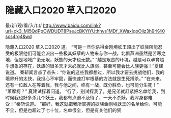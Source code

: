 # 隐藏入口2020 草入口2020

最/新/观/看/入/口/ http://www.baidu.com/link?url=ok3_Ml5QdPpOWDUDT8PseJcBKYiYUthhvs1MDf_XWaxIqoOiiz3h9rK40scs4rg4&wd


隐藏入口2020 草入口2020
道。
    “可是一旦你杀得金刚境妖王超出了妖族所能忍受的极限他们可能会派出一些极其妖孽的人物来与你一战，北俱芦洲虽然是苦寒之地，但是地域广袤无垠，妖族的天才也无数。”
    “越是艰苦的环境，越是可以孕育超乎想象的存在，妖族的很多天才未必就比人族弱，甚至可能会比人族更强！”夏建说道。
    秦斩闻言点了点头：“你说的这些我都想过，所以我才要去挑战他们，我的境界升的太快，我担心不牢固，而快速打牢根基的方法就是生死搏杀。”
    “在未来，还有一位敌人在等着我，我与他之间，终有一战，既分胜负，也可能分生死！”
    “萧摩柯？”
    夏建试探着问道。
    “行了，别试探我了，是兄弟就赶紧把名单给我，到时候我也好多杀几个妖王，我都有点迫不及待了，一天不杀妖，我浑身都难受！”秦斩说道。
    “那好，我这就把我所掌握的妖族金刚境妖王的名单给你，可能不全，但是也超过了七十位，名单很全，但是有关他们的资
